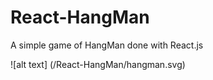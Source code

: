 # React-HangMan
A simple game of HangMan done with React.js

![alt text] (/React-HangMan/hangman.svg)
